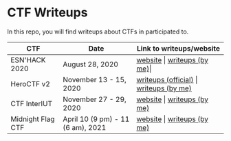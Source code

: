 # CTF Writeups

In this repo, you will find writeups about CTFs in participated to.

| CTF               | Date                               | Link to writeups/website                                     |
| ----------------- | ---------------------------------- | ------------------------------------------------------------ |
| ESN'HACK 2020     | August 28, 2020                    | [website](https://esnhack.fr/) \| [writeups (by me)](https://github.com/0xSysR3ll/CTF/tree/master/ESNHACK_2020)\| |
| HeroCTF v2        | November 13 - 15, 2020             | [writeups (official)](https://github.com/HeroCTF/HeroCTF_v2) \| [writeups (by me)](https://github.com/0xSysR3ll/CTF/tree/master/HeroCTF_v2) |
| CTF InterIUT      | November 27 - 29, 2020             | [website](https://ctf.hack2g2.fr) \| [writeups (by me)](https://github.com/0xSysR3ll/CTF/tree/master/CTF_InterIUT) |
| Midnight Flag CTF | April 10 (9 pm) -  11 (6 am), 2021 | [website](https://ctf.midnightflag.fr/) \| [writeups (by me)](https://github.com/0xSysR3ll/CTF/tree/master/Midnight_Flag_CTF) |